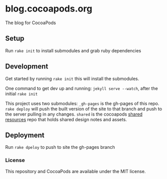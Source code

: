 # blog.cocoapods.org

The blog for CocoaPods

## Setup

Run `rake init` to install submodules and grab ruby dependencies

## Development

Get started by running `rake init` this will install the submodules.

One command to get dev up and running: `jekyll serve --watch`, after the initial `rake init`

This project uses two submodules:
   `_gh-pages` is the gh-pages of this repo. `rake deploy` will push the built version of the site to that branch and push to the server pulling in any changes.
   `shared` is the cocoapods [shared resources](https://github.com/CocoaPods/shared_resources) repo that holds shared design notes and assets.

## Deployment

Run `rake dpeloy` to push to site the gh-pages branch

### License

This repository and CocoaPods are available under the MIT license.

